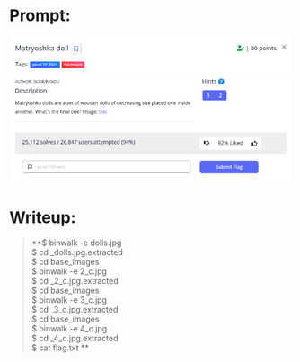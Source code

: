 <h1>
  Prompt:
</h1>

![alt text](prompt.png)

<h1>
  Writeup:
</h1>


> **$ binwalk -e dolls.jpg <br>
> $ cd _dolls.jpg.extracted <br>
> $ cd base_images <br>
> $ binwalk -e 2_c.jpg <br>
> $ cd _2_c.jpg.extracted <br>
> $ cd base_images <br>
> $ binwalk -e 3_c.jpg <br>
> $ cd _3_c.jpg.extracted <br>
> $ cd base_images <br>
> $ binwalk -e 4_c.jpg <br>
> $ cd _4_c.jpg.extracted <br>
> $ cat flag.txt
**
